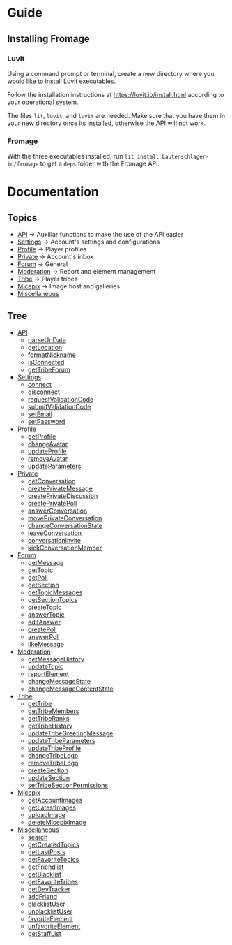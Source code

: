 # Guide

## Installing Fromage

### Luvit

Using a command prompt or terminal, create a new directory where you would like to install Luvit executables.

Follow the installation instructions at https://luvit.io/install.html according to your operational system.

The files `lit`, `luvit`, and `luvit` are needed. Make sure that you have them in your new directory once its installed, otherwise the API will not work.

### Fromage

With the three executables installed, run `lit install Lautenschlager-id/fromage` to get a `deps` folder with the Fromage API.

# Documentation

## Topics

- [API](API.md) → Auxiliar functions to make the use of the API easier
- [Settings](Settings.md) → Account's settings and configurations
- [Profile](Profile.md) → Player profiles
- [Private](Private.md) → Account's inbox
- [Forum](Forum.md) → General
- [Moderation](Moderation.md) → Report and element management
- [Tribe](Tribe.md) → Player tribes
- [Micepix](Micepix.md) → Image host and galleries
- [Miscellaneous](Miscellaneous.md)

## Tree

- [API](API.md)
	- [parseUrlData](API.md#parseurldata---href--)
	- [getLocation](API.md#getlocation---forum--community--section--)
	- [formatNickname](API.md#formatnickname---nickname--)
	- [isConnected](API.md#isconnected-----)
	- [getTribeForum](API.md#gettribeforum---location--)
- [Settings](Settings.md)
	- [connect](Settings.md#connect---username--userpassword--)
	- [disconnect](Settings.md#disconnect-----)
	- [requestValidationCode](Settings.md#requestvalidationcode-----)
	- [submitValidationCode](Settings.md#submitvalidationcode---code--)
	- [setEmail](Settings.md#setemail---email--registration--)
	- [setPassword](Settings.md#setpassword---password--disconnect--)
- [Profile](Profile.md)
	- [getProfile](Profile.md#getprofile---username--)
	- [changeAvatar](Profile.md#changeavatar---image--)
	- [updateProfile](Profile.md#updateprofile---data--)
	- [removeAvatar](Profile.md#removeavatar-----)
	- [updateParameters](Profile.md#updateparameters---parameters--)
- [Private](Private.md)
	- [getConversation](Private.md#getconversation---location--ignorefirstmessage--)
	- [createPrivateMessage](Private.md#createprivatemessage---destinatary--subject--message--)
	- [createPrivateDiscussion](Private.md#createprivatediscussion---destinataries--subject--message--)
	- [createPrivatePoll](Private.md#createprivatepoll---destinataries--subject--message--pollresponses--settings--)
	- [answerConversation](Private.md#answerconversation---conversationid--answer--)
	- [movePrivateConversation](Private.md#moveprivateconversation---inboxlocale--conversationid--)
	- [changeConversationState](Private.md#changeconversationstate---displaystate--conversationid--)
	- [leaveConversation](Private.md#leaveconversation---conversationid--)
	- [conversationInvite](Private.md#conversationinvite---conversationid--username--)
	- [kickConversationMember](Private.md#kickconversationmember---conversationid--userid--)
- [Forum](Forum.md)
	- [getMessage](Forum.md#getmessage---postid--location--)
	- [getTopic](Forum.md#gettopic---location--ignorefirstmessage--)
	- [getPoll](Forum.md#getpoll---location--)
	- [getSection](Forum.md#getsection---location--)
	- [getTopicMessages](Forum.md#gettopicmessages---location--getallinfo--pagenumber--)
	- [getSectionTopics](Forum.md#getsectiontopics---location--getallinfo--pagenumber--)
	- [createTopic](Forum.md#createtopic---title--message--location--)
	- [answerTopic](Forum.md#answertopic---message--location--)
	- [editAnswer](Forum.md#editanswer---messageid--message--location--)
	- [createPoll](Forum.md#createpoll---title--message--pollresponses--location--settings--)
	- [answerPoll](Forum.md#answerpoll---option--location--pollid--)
	- [likeMessage](Forum.md#likemessage---messageid--location--)
- [Moderation](Moderation.md)
	- [getMessageHistory](Moderation.md#getmessagehistory---messageid--location--)
	- [updateTopic](Moderation.md#updatetopic---location--data--)
	- [reportElement](Moderation.md#reportelement---element--elementid--reason--location--)
	- [changeMessageState](Moderation.md#changemessagestate---messageid--messagestate--location--reason--)
	- [changeMessageContentState](Moderation.md#changemessagecontentstate---messageid--contentstate--location--)
- [Tribe](Tribe.md)
	- [getTribe](Tribe.md#gettribe---tribeid--)
	- [getTribeMembers](Tribe.md#gettribemembers---tribeid--pagenumber--)
	- [getTribeRanks](Tribe.md#gettriberanks---tribeid--location--)
	- [getTribeHistory](Tribe.md#gettribehistory---tribeid--pagenumber--)
	- [updateTribeGreetingMessage](Tribe.md#updatetribegreetingmessage---message--)
	- [updateTribeParameters](Tribe.md#updatetribeparameters---parameters--)
	- [updateTribeProfile](Tribe.md#updatetribeprofile---data--)
	- [changeTribeLogo](Tribe.md#changetribelogo---image--)
	- [removeTribeLogo](Tribe.md#removetribelogo-----)
	- [createSection](Tribe.md#createsection---data--location--)
	- [updateSection](Tribe.md#updatesection---data--location--)
	- [setTribeSectionPermissions](Tribe.md#settribesectionpermissions---permissions--location--)
- [Micepix](Micepix.md)
	- [getAccountImages](Micepix.md#getaccountimages---pagenumber--)
	- [getLatestImages](Micepix.md#getlatestimages---quantity--)
	- [uploadImage](Micepix.md#uploadimage---image--ispublic--)
	- [deleteMicepixImage](Micepix.md#deletemicepiximage---imageid--)
- [Miscellaneous](Miscellaneous.md)
	- [search](Miscellaneous.md#search---searchtype--search--pagenumber--data--)
	- [getCreatedTopics](Miscellaneous.md#getcreatedtopics---username--)
	- [getLastPosts](Miscellaneous.md#getlastposts---pagenumber--username--)
	- [getFavoriteTopics](Miscellaneous.md#getfavoritetopics-----)
	- [getFriendlist](Miscellaneous.md#getfriendlist-----)
	- [getBlacklist](Miscellaneous.md#getblacklist-----)
	- [getFavoriteTribes](Miscellaneous.md#getfavoritetribes-----)
	- [getDevTracker](Miscellaneous.md#getdevtracker-----)
	- [addFriend](Miscellaneous.md#addfriend---username--)
	- [blacklistUser](Miscellaneous.md#blacklistuser---username--)
	- [unblacklistUser](Miscellaneous.md#unblacklistuser---username--)
	- [favoriteElement](Miscellaneous.md#favoriteelement---element--elementid--location--)
	- [unfavoriteElement](Miscellaneous.md#unfavoriteelement---favoriteid--location--)
	- [getStaffList](Miscellaneous.md#getstafflist---role--)